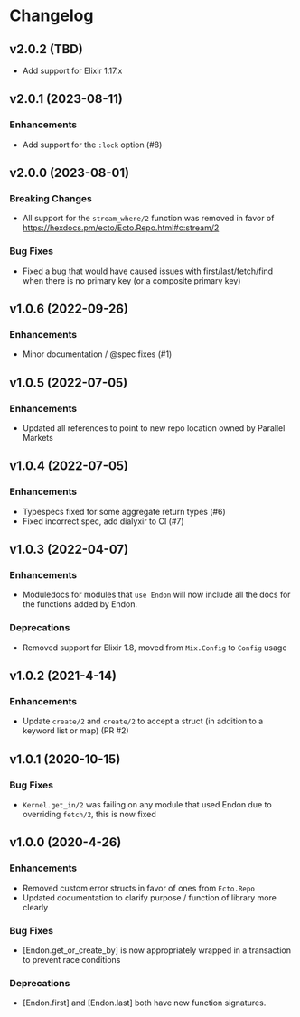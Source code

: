 # Changelog

## v2.0.2 (TBD)

  * Add support for Elixir 1.17.x

## v2.0.1 (2023-08-11)

### Enhancements

  * Add support for the `:lock` option (#8)

## v2.0.0 (2023-08-01)

### Breaking Changes

  * All support for the `stream_where/2` function was removed in favor of https://hexdocs.pm/ecto/Ecto.Repo.html#c:stream/2

### Bug Fixes

  * Fixed a bug that would have caused issues with first/last/fetch/find when there is no primary key (or a composite primary key)

## v1.0.6 (2022-09-26)

### Enhancements

  * Minor documentation / @spec fixes (#1)

## v1.0.5 (2022-07-05)

### Enhancements

  * Updated all references to point to new repo location owned by Parallel Markets

## v1.0.4 (2022-07-05)

### Enhancements

  * Typespecs fixed for some aggregate return types (#6)
  * Fixed incorrect spec, add dialyxir to CI (#7)

## v1.0.3 (2022-04-07)

### Enhancements

  * Moduledocs for modules that `use Endon` will now include all the docs for the functions added by Endon.

### Deprecations

  * Removed support for Elixir 1.8, moved from `Mix.Config` to `Config` usage

## v1.0.2 (2021-4-14)

### Enhancements

  * Update `create/2` and `create/2` to accept a struct (in addition to a keyword list or map) (PR #2)

## v1.0.1 (2020-10-15)

### Bug Fixes

 * `Kernel.get_in/2` was failing on any module that used Endon due to overriding `fetch/2`, this is now fixed

## v1.0.0 (2020-4-26)

### Enhancements

  * Removed custom error structs in favor of ones from `Ecto.Repo`
  * Updated documentation to clarify purpose / function of library more clearly

### Bug Fixes

  * [Endon.get_or_create_by] is now appropriately wrapped in a transaction to prevent race conditions

### Deprecations

  * [Endon.first] and [Endon.last] both have new function signatures.
